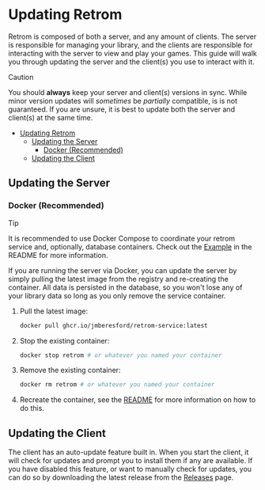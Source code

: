 # Updating Retrom

Retrom is composed of both a server, and any amount of clients. The server is responsible for managing your library,
and the clients are responsible for interacting with the server to view and play your games. This guide will walk you
through updating the server and the client(s) you use to interact with it.

> [!CAUTION]
> You should **always** keep your server and client(s) versions in sync. While minor version updates will _sometimes_ be _partially_ compatible,
> is is not guaranteed. If you are unsure, it is best to update both the server and client(s) at the same time.

<!--toc:start-->

- [Updating Retrom](#updating-retrom)
  - [Updating the Server](#updating-the-server)
    - [Docker (Recommended)](#docker-recommended)
  - [Updating the Client](#updating-the-client)

<!--toc:end-->

## Updating the Server

### Docker (Recommended)

> [!TIP]
> It is recommended to use Docker Compose to coordinate your retrom service and, optionally, database containers. Check out
> the [Example](../../README.md#docker-recommended) in the README for more information.

If you are running the server via Docker, you can update the server by simply pulling the latest image from the registry and
re-creating the container. All data is persisted in the database, so you won't lose any of your library data so long as you
only remove the service container.

1. Pull the latest image:
   ```sh
   docker pull ghcr.io/jmberesford/retrom-service:latest
   ```
2. Stop the existing container:
   ```sh
   docker stop retrom # or whatever you named your container
   ```
3. Remove the existing container:
   ```sh
   docker rm retrom # or whatever you named your container
   ```
4. Recreate the container, see the [README](../../README.md#docker-recommended) for more information on how to do this.

## Updating the Client

The client has an auto-update feature built in. When you start the client, it will check for updates and prompt you to install
them if any are available. If you have disabled this feature, or want to manually check for updates, you can do so by downloading
the latest release from the [Releases](https://github.com/jmberesford/retrom/releases) page.
